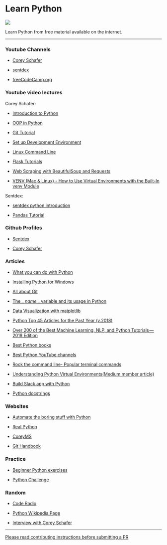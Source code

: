 # Learn Python

![](https://www.python.org/static/community_logos/python-logo-master-v3-TM.png)

Learn Python from free material available on the internet.

***
### Youtube Channels

* [Corey Schafer](https://www.youtube.com/channel/UCCezIgC97PvUuR4_gbFUs5g)

* [sentdex](https://www.youtube.com/channel/UCfzlCWGWYyIQ0aLC5w48gBQ)

* [freeCodeCamp.org](https://www.youtube.com/channel/UC8butISFwT-Wl7EV0hUK0BQ)


### Youtube video lectures

Corey Schafer:

  * [Introduction to Python](https://www.youtube.com/playlist?list=PL-osiE80TeTt2d9bfVyTiXJA-UTHn6WwU)

  * [OOP in Python](https://www.youtube.com/playlist?list=PL-osiE80TeTsqhIuOqKhwlXsIBIdSeYtc)

  * [Git Tutorial](https://www.youtube.com/playlist?list=PL-osiE80TeTuRUfjRe54Eea17-YfnOOAx)

  * [Set up Development Environment](https://www.youtube.com/playlist?list=PL-osiE80TeTt66h8cVpmbayBKlMTuS55y)

  * [Linux Command Line](https://www.youtube.com/playlist?list=PL-osiE80TeTvGhHkpvfmKWOiIPF8UVy6c)

  * [Flask Tutorials](https://www.youtube.com/playlist?list=PL-osiE80TeTs4UjLw5MM6OjgkjFeUxCYH)
  
  * [Web Scraping with BeautifulSoup and Requests](https://www.youtube.com/watch?v=ng2o98k983k&t=859s)
  
  * [VENV (Mac & Linux) - How to Use Virtual Environments with the Built-In venv Module](https://www.youtube.com/watch?v=Kg1Yvry_Ydk)

Sentdex:
  
  * [sentdex python introduction](https://www.youtube.com/playlist?list=PLQVvvaa0QuDeAams7fkdcwOGBpGdHpXln)
  
  * [Pandas Tutorial](https://www.youtube.com/watch?v=Iqjy9UqKKuo)


### Github Profiles

* [Sentdex](https://github.com/Sentdex)

* [Corey Schafer](https://github.com/CoreyMSchafer)

### Articles

* [What you can do with Python](https://medium.freecodecamp.org/what-can-you-do-with-python-the-3-main-applications-518db9a68a78)

* [Installing Python for Windows](https://medium.com/kharagpur-open-source-society/installing-python-in-windows-ce059f644875)

* [All about Git](https://medium.com/kharagpur-open-source-society/git-cheatsheet-67ddd8cbbe94)

* [The _ _name_ _ variable and its usage in Python](https://medium.freecodecamp.org/whats-in-a-python-s-name-506262fe61e8)

* [Data Visualization with matplotlib](https://towardsdatascience.com/5-quick-and-easy-data-visualizations-in-python-with-code-a2284bae952f)

* [Python Top 45 Articles for the Past Year (v.2018)](https://medium.mybridge.co/python-top-45-tutorials-for-the-past-year-v-2018-1b4d46c9e857)

* [Over 200 of the Best Machine Learning, NLP, and Python Tutorials — 2018 Edition](https://medium.com/machine-learning-in-practice/over-200-of-the-best-machine-learning-nlp-and-python-tutorials-2018-edition-dd8cf53cb7dc)

* [Best Python books](https://realpython.com/best-python-books/)

* [Best Python YouTube channels](https://realpython.com/python-youtube-channels/)

* [Rock the command line- Popular terminal commands](https://towardsdatascience.com/rock-the-command-line-52c4b2ea34b7)

* [Understanding Python Virtual Environments(Medium member article)](https://towardsdatascience.com/understanding-python-virtual-environments-7ccf690320d7)

* [Build Slack app with Python](https://www.fullstackpython.com/blog/build-first-slack-bot-python.html)

* [Python docstrings](https://www.datacamp.com/community/tutorials/docstrings-python)

### Websites

* [Automate the boring stuff with Python](https://automatetheboringstuff.com/)

* [Real Python](https://realpython.com/)

* [CoreyMS](https://realpython.com/interview-corey-schafer/)

* [Git Handbook](https://git-scm.com/book/en/v2)

### Practice

* [Beginner Python exercises](http://www.practicepython.org/)

* [Python Challenge](http://www.pythonchallenge.com/faq.php)


### Random

* [Code Radio](https://www.youtube.com/watch?v=mXRfApkMYZU)

* [Python Wikipedia Page](https://en.wikipedia.org/wiki/Python_(programming_language))

* [Interview with Corey Schafer](https://realpython.com/interview-corey-schafer/)

***

[Please read contributing instructions before submitting a PR](/CONTRIBUTING.md)

